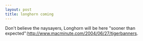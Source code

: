 ```yaml
--- 
layout: post
title: longhorn coming
---
```

Don't believe the naysayers, Longhorn will be here "sooner than expected":http://www.macminute.com/2004/06/27/tigerbanners.
